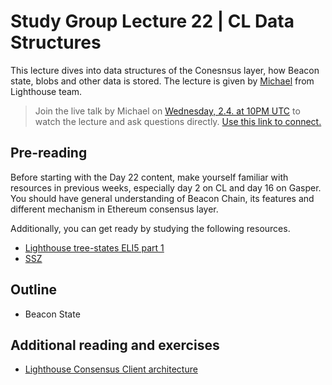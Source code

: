 # Study Group Lecture 22 | CL Data Structures

This lecture dives into data structures of the Conesnsus layer, how Beacon state, blobs and other data is stored. The lecture is given by [Michael](https://github.com/michaelsproul/) from Lighthouse team.

> Join the live talk by Michael on [Wednesday, 2.4. at 10PM UTC](https://www.timeanddate.com/worldclock/converter.html?iso=20250402T220000&p1=1440&p2=37&p3=136&p4=237&p5=923&p6=204&p7=671&p8=16&p9=41&p10=107&p11=28) to watch the lecture and ask questions directly. [Use this link to connect.](https://meet.ethereum.org/eps-office-hours) 


## Pre-reading

Before starting with the Day 22 content, make yourself familiar with resources in previous weeks, especially day 2 on CL and day 16 on Gasper. You should have general understanding of Beacon Chain, its features and different mechanism in Ethereum consensus layer. 

Additionally, you can get ready by studying the following resources.

- [Lighthouse tree-states ELI5 part 1](https://blog.sigmaprime.io/tree-states-part1.html)
- [SSZ](https://epf.wiki/#/wiki/CL/SSZ)

## Outline

- Beacon State

## Additional reading and exercises

- [Lighthouse Consensus Client architecture](https://www.youtube.com/watch?v=pLHhTh_vGZ0) 
